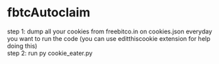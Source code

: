 # fbtcAutoclaim


step 1: dump all your cookies from freebitco.in on cookies.json everyday you want to run the code (you can use editthiscookie extension for help doing this)<br>
step 2: run py cookie_eater.py
